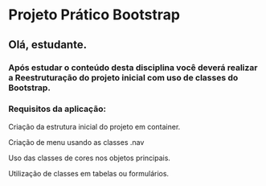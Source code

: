 # Projeto Prático Bootstrap

## Olá, estudante. 

### Após estudar o conteúdo desta disciplina você deverá realizar a Reestruturação do projeto inicial com uso de classes do Bootstrap. 

### Requisitos da aplicação: 

Criação da estrutura inicial do projeto em container. 

Criação de menu usando as classes .nav 

Uso das classes de cores nos objetos principais. 

Utilização de classes em tabelas ou formulários. 
